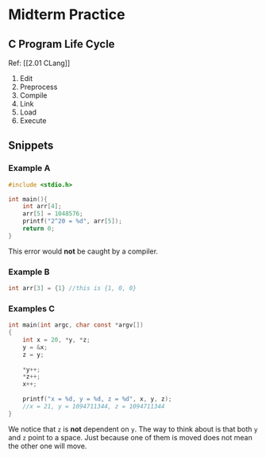 # Midterm Practice
## C Program Life Cycle
Ref: [[2.01 CLang]]
1. Edit
2. Preprocess
3. Compile
4. Link
5. Load
6. Execute

## Snippets
### Example A
```c
#include <stdio.h>

int main(){
	int arr[4];
	arr[5] = 1048576;
	printf("2^20 = %d", arr[5]);
	return 0;
}
```
This error would **not** be caught by a compiler. 

### Example B
```c
int arr[3] = {1} //this is {1, 0, 0} 
```

### Examples C
```c
int main(int argc, char const *argv[])
{     
	int x = 20, *y, *z;     
	y = &x;     
	z = y;  
	
	*y++;     
	*z++; 
	x++; 
	
	printf("x = %d, y = %d, z = %d", x, y, z);     
	//x = 21, y = 1094711344, z = 1094711344 
}
```

We notice that `z` is **not** dependent on `y`. The way to think about is that both `y` and `z` point to a space. Just because one of them is moved does not mean the other one will move. 